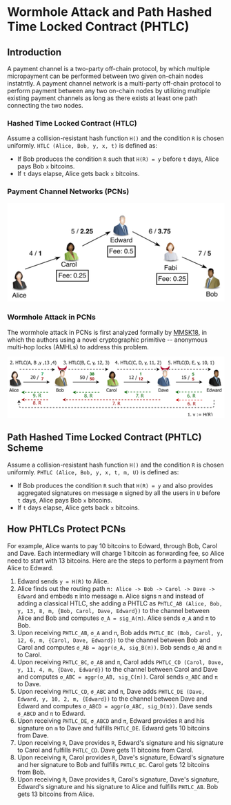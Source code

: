 # Wormhole Attack and Path Hashed Time Locked Contract (PHTLC)

## Introduction

A payment channel is a two-party off-chain protocol, by which multiple micropayment can be performed between two given on-chain nodes instatntly. A payment channel network is a multi-party off-chain protocol to perform payment between any two on-chain nodes by utilizing multiple existing payment channels as long as there exists at least one path connecting the two nodes.

### Hashed Time Locked Contract (HTLC)

Assume a collision-resistant hash function `H()` and the condition `R` is chosen uniformly.
`HTLC (Alice, Bob, y, x, t)` is defined as:
- If Bob produces the condition `R` such that `H(R) = y` before `t` days, Alice pays Bob `x` bitcoins.
- If `t` days elapse, Alice gets back `x` bitcoins.

### Payment Channel Networks (PCNs)

![](images/pcn.jpg)

### Wormhole Attack in PCNs

The wormhole attack in PCNs is first analyzed formally by [MMSK18](https://eprint.iacr.org/2018/472.pdf), in which the authors using a novel cryptographic primitive -- anonymous multi-hop locks (AMHLs) to address this problem.

![](images/wormhole_attack.png)

## Path Hashed Time Locked Contract (PHTLC) Scheme

Assume a collision-resistant hash function `H()` and the condition `R` is chosen uniformly.
`PHTLC (Alice, Bob, y, x, t, m, U)` is defined as:

- If Bob produces the condition `R` such that `H(R) = y` and also provides aggregated signatures on message `m` signed by all the users in `U` before `t` days, Alice pays Bob `x` bitcoins.
- If `t` days elapse, Alice gets back `x` bitcoins.

## How PHTLCs Protect PCNs

For example, Alice wants to pay 10 bitcoins to Edward, through Bob, Carol and Dave. Each intermediary will charge 1 bitcoin as forwarding fee, so Alice need to start with 13 bitcoins. Here are the steps to perform a payment from Alice to Edward.

1. Edward sends `y = H(R)` to Alice.
2. Alice finds out the routing path `π: Alice -> Bob -> Carol -> Dave -> Edward` and embeds `π` into message `m`. Alice signs `π` and instead of adding a classical HTLC, she adding a PHTLC as `PHTLC_AB (Alice, Bob, y, 13, 8, m, {Bob, Carol, Dave, Edward})` to the channel between Alice and Bob and computes `σ_A = sig_A(π)`. Alice sends `σ_A` and `π` to Bob.
3. Upon receiving `PHTLC_AB`, `σ_A` and `π`, Bob adds `PHTLC_BC (Bob, Carol, y, 12, 6, m, {Carol, Dave, Edward})` to the channel between Bob and Carol and computes `σ_AB = aggr(σ_A, sig_B(π))`. Bob sends `σ_AB` and `π` to Carol.
4. Upon receiving `PHTLC_BC`, `σ_AB` and `π`, Carol adds `PHTLC_CD (Carol, Dave, y, 11, 4, m, {Dave, Edward})` to the channel between Carol and Dave  and computes `σ_ABC = aggr(σ_AB, sig_C(π))`. Carol sends `σ_ABC` and `π` to Dave.
5. Upon receiving `PHTLC_CD`, `σ_ABC` and `π`, Dave adds `PHTLC_DE (Dave, Edward, y, 10, 2, m, {Edward})` to the channel between Dave and Edward and computes `σ_ABCD = aggr(σ_ABC, sig_D(π))`. Dave sends `σ_ABCD` and `π` to Edward.
6. Upon receiving `PHTLC_DE`, `σ_ABCD` and `π`, Edward provides `R` and his signature on `m` to Dave and fulfills `PHTLC_DE`. Edward gets 10 bitcoins from Dave.
7. Upon receiving `R`, Dave provides `R`, Edward's signature and his signature to Carol and fulfills `PHTLC_CD`. Dave gets 11 bitcoins from Carol.
8. Upon receiving `R`, Carol provides `R`, Dave's signature, Edward's signature and her signature to Bob and fulfills `PHTLC_BC`. Carol gets 12 bitcoins from Bob.
9. Upon receiving `R`, Dave provides `R`, Carol's signature, Dave's signature, Edward's signature and his signature to Alice and fulfills `PHTLC_AB`. Bob gets 13 bitcoins from Alice.
